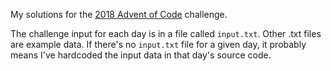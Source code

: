 My solutions for the [2018 Advent of Code](https://adventofcode.com/2018) challenge.

The challenge input for each day is in a file called `input.txt`. Other .txt
files are example data. If there's no `input.txt` file for a given day, it
probably means I've hardcoded the input data in that day's source code.
